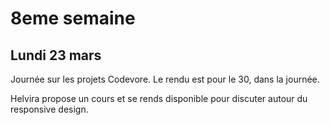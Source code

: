 # 8eme semaine

## Lundi 23 mars

Journée sur les projets Codevore. Le rendu est pour le 30, dans la journée.

Helvira propose un cours et se rends disponible pour discuter autour du responsive design.

